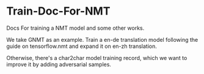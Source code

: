 # Train-Doc-For-NMT
Docs For training a NMT model and some other works.

We take GNMT as an example. Train a en-de translation model following the guide on tensorflow.nmt and expand it on en-zh translation.

Otherwise, there's a char2char model training record, which we want to improve it by adding adversarial samples.
